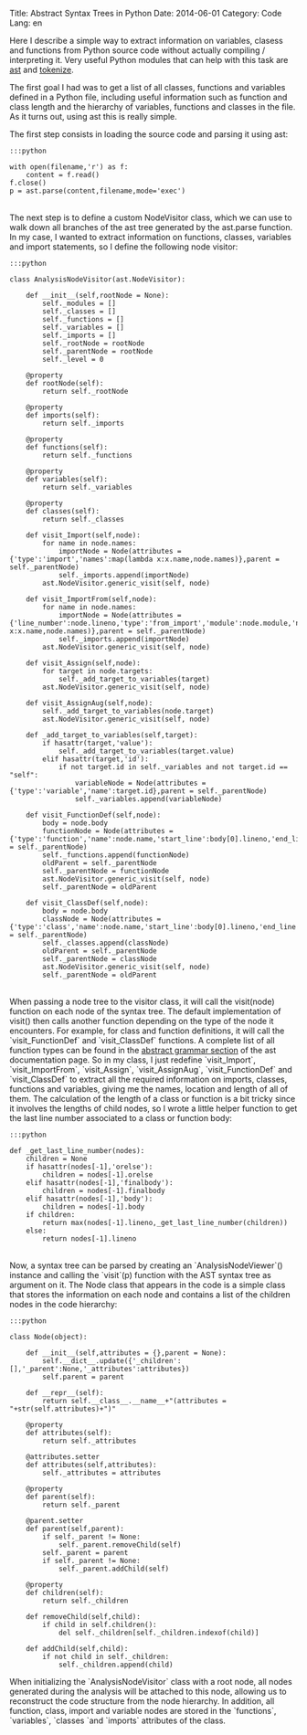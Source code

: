 Title: Abstract Syntax Trees in Python
Date: 2014-06-01
Category: Code
Lang: en

<p>Here I describe a simple way to extract information on variables, clasess and functions from Python source code without actually compiling / interpreting it. Very useful Python modules that can help with this task are <a href="http://docs.python.org/2/library/ast.html">ast</a> and <a href="http://docs.python.org/2/library/tokenize.html">tokenize</a>.</p> <p>The first goal I had was to get a list of all classes, functions and variables defined in a Python file, including useful information such as function and class length and the hierarchy of variables, functions and classes in the file. As it turns out, using ast this is really simple.</p> <p>The first step consists in loading the source code and parsing it using ast:</p>

    :::python

    with open(filename,'r') as f:
        content = f.read()
    f.close()
    p = ast.parse(content,filename,mode='exec')

<p><br>The next step is to define a custom NodeVisitor class, which we can use to walk down all branches of the ast tree generated by the ast.parse function. In my case, I wanted to extract information on functions, classes, variables and import statements, so I define the following node visitor:<br></p>

    :::python

    class AnalysisNodeVisitor(ast.NodeVisitor):

        def __init__(self,rootNode = None):
            self._modules = []
            self._classes = []
            self._functions = []
            self._variables = []
            self._imports = []
            self._rootNode = rootNode
            self._parentNode = rootNode
            self._level = 0

        @property
        def rootNode(self):
            return self._rootNode

        @property
        def imports(self):
            return self._imports

        @property
        def functions(self):
            return self._functions

        @property
        def variables(self):
            return self._variables

        @property
        def classes(self):
            return self._classes

        def visit_Import(self,node):
            for name in node.names:
                importNode = Node(attributes = {'type':'import','names':map(lambda x:x.name,node.names)},parent = self._parentNode)
                self._imports.append(importNode)
            ast.NodeVisitor.generic_visit(self, node)

        def visit_ImportFrom(self,node):
            for name in node.names:
                importNode = Node(attributes = {'line_number':node.lineno,'type':'from_import','module':node.module,'names':map(lambda x:x.name,node.names)},parent = self._parentNode)
                self._imports.append(importNode)
            ast.NodeVisitor.generic_visit(self, node)

        def visit_Assign(self,node):
            for target in node.targets:
                self._add_target_to_variables(target)
            ast.NodeVisitor.generic_visit(self, node)

        def visit_AssignAug(self,node):
            self._add_target_to_variables(node.target)
            ast.NodeVisitor.generic_visit(self, node)

        def _add_target_to_variables(self,target):
            if hasattr(target,'value'):
                self._add_target_to_variables(target.value)
            elif hasattr(target,'id'):
                if not target.id in self._variables and not target.id == "self":
                    variableNode = Node(attributes = {'type':'variable','name':target.id},parent = self._parentNode)
                    self._variables.append(variableNode)

        def visit_FunctionDef(self,node):
            body = node.body
            functionNode = Node(attributes = {'type':'function','name':node.name,'start_line':body[0].lineno,'end_line':_get_last_line_number(body),'docstring':ast.get_docstring(node)},parent = self._parentNode)
            self._functions.append(functionNode)
            oldParent = self._parentNode
            self._parentNode = functionNode
            ast.NodeVisitor.generic_visit(self, node)
            self._parentNode = oldParent

        def visit_ClassDef(self,node):
            body = node.body
            classNode = Node(attributes = {'type':'class','name':node.name,'start_line':body[0].lineno,'end_line':_get_last_line_number(body),'docstring':ast.get_docstring(node)},parent = self._parentNode)
            self._classes.append(classNode)
            oldParent = self._parentNode
            self._parentNode = classNode
            ast.NodeVisitor.generic_visit(self, node)
            self._parentNode = oldParent

<p><br>When passing a node tree to the visitor class, it will call the visit(node) function on each node of the syntax tree. The default implementation of visit() then calls another function depending on the type of the node it encounters. For example, for class and function definitions, it will call the `visit_FunctionDef` and `visit_ClassDef` functions. A complete list of all function types can be found in the <a href="http://docs.python.org/2/library/ast.html#abstract-grammar">abstract grammar section</a> of the ast documentation page. So in my class, I just redefine `visit_Import`, `visit_ImportFrom`, `visit_Assign`, `visit_AssignAug`, `visit_FunctionDef` and `visit_ClassDef` to extract all the required information on imports, classes, functions and variables, giving me the names, location and length of all of them. The calculation of the length of a class or function is a bit tricky since it involves the lengths of child nodes, so I wrote a little helper function to get the last line number associated to a class or function body:<br></p>

    :::python

    def _get_last_line_number(nodes):
        children = None
        if hasattr(nodes[-1],'orelse'):
            children = nodes[-1].orelse
        elif hasattr(nodes[-1],'finalbody'):
            children = nodes[-1].finalbody
        elif hasattr(nodes[-1],'body'):
            children = nodes[-1].body
        if children:
            return max(nodes[-1].lineno,_get_last_line_number(children))
        else:
            return nodes[-1].lineno

<p><br>Now, a syntax tree can be parsed by creating an `AnalysisNodeViewer`() instance and calling the `visit`(p) function with the AST syntax tree as argument on it. The Node class that appears in the code is a simple class that stores the information on each node and contains a list of the children nodes in the code hierarchy:<br></p>

    :::python

    class Node(object):

        def __init__(self,attributes = {},parent = None):
            self.__dict__.update({'_children':[],'_parent':None,'_attributes':attributes})
            self.parent = parent

        def __repr__(self):
            return self.__class__.__name__+"(attributes = "+str(self.attributes)+")"

        @property
        def attributes(self):
            return self._attributes

        @attributes.setter
        def attributes(self,attributes):
            self._attributes = attributes

        @property
        def parent(self):
            return self._parent

        @parent.setter
        def parent(self,parent):
            if self._parent != None:
                self._parent.removeChild(self)
            self._parent = parent
            if self._parent != None:
                self._parent.addChild(self)

        @property
        def children(self):
            return self._children

        def removeChild(self,child):
            if child in self.children():
                del self._children[self._children.indexof(child)]

        def addChild(self,child):
            if not child in self._children:
                self._children.append(child)


<p>When initializing the `AnalysisNodeVisitor` class with a root node, all nodes generated during the analysis will be attached to this node, allowing us to reconstruct the code structure from the node hierarchy. In addition, all function, class, import and variable nodes are stored in the `functions`, `variables`, `classes `and `imports` attributes of the class.</p>